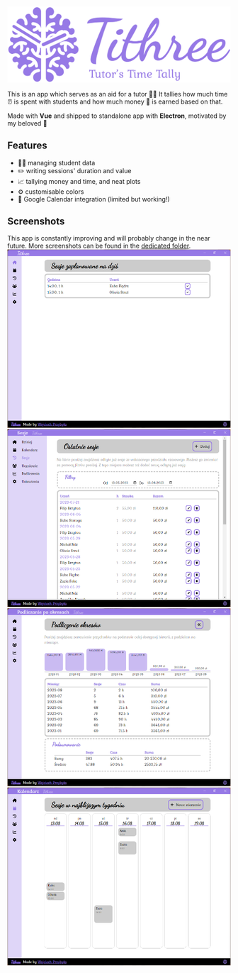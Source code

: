 ![Tithree Logo](packages/renderer/src/assets/t3_full_color.svg)

This is an app which serves as an aid for a tutor 🧑‍🏫 It tallies how much time ⏰ is spent with students and how much money 💸 is earned based on that.

Made with __Vue__ and shipped to standalone app with __Electron__, motivated by my beloved 💝

## Features
- 🧑‍🎓 managing student data
- ✏️ writing sessions' duration and value
- 📈 tallying money and time, and neat plots
- ⚙️ customisable colors
- 📅 Google Calendar integration (limited but working!)

## Screenshots
This app is constantly improving and will probably change in the near future. More screenshots can be found in the [dedicated folder](/_screenshots/).
![Home view](_screenshots/Home+events.png)
![Sessions list and navigation](_screenshots/Sessions+Nav.png)
![Tallying](_screenshots/TallyPeriods.png)
![Calendar](_screenshots/Calendar.png)
